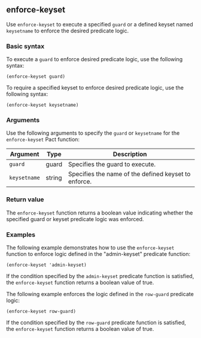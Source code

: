 ## enforce-keyset

Use `enforce-keyset` to execute a specified `guard` or a defined keyset named `keysetname` to enforce the desired predicate logic.

### Basic syntax

To execute a `guard` to enforce desired predicate logic, use the following syntax:

```pact
(enforce-keyset guard)
```

To require a specified keyset to enforce desired predicate logic, use the following syntax:

```pact
(enforce-keyset keysetname)
```

### Arguments

Use the following arguments to specify the `guard` or `keysetname` for the `enforce-keyset` Pact function:

| Argument | Type | Description |
|----------|------|------------ |
| `guard` | guard | Specifies the guard to execute. |
| `keysetname` | string | Specifies the name of the defined keyset to enforce. |

### Return value

The `enforce-keyset` function returns a boolean value indicating whether the specified guard or keyset predicate logic was enforced.

### Examples

The following example demonstrates how to use the `enforce-keyset` function to enforce logic defined in the "admin-keyset" predicate function:

```pact
(enforce-keyset 'admin-keyset)
```

If the condition specified by the `admin-keyset` predicate function is satisfied, the `enforce-keyset` function returns a boolean value of true.

The following example enforces the logic defined in the `row-guard` predicate logic:

```pact
(enforce-keyset row-guard)
```

If the condition specified by the `row-guard` predicate function is satisfied, the `enforce-keyset` function returns a boolean value of true.
